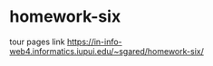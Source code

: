 # homework-six
 tour pages
 link 
 https://in-info-web4.informatics.iupui.edu/~sgared/homework-six/
